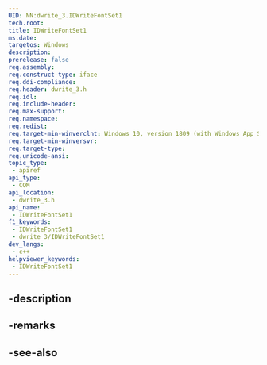 ```yaml
---
UID: NN:dwrite_3.IDWriteFontSet1
tech.root: 
title: IDWriteFontSet1
ms.date: 
targetos: Windows
description: 
prerelease: false
req.assembly: 
req.construct-type: iface
req.ddi-compliance: 
req.header: dwrite_3.h
req.idl: 
req.include-header: 
req.max-support: 
req.namespace: 
req.redist: 
req.target-min-winverclnt: Windows 10, version 1809 (with Windows App SDK 0.5 or later)
req.target-min-winversvr: 
req.target-type: 
req.unicode-ansi: 
topic_type:
 - apiref
api_type:
 - COM
api_location:
 - dwrite_3.h
api_name:
 - IDWriteFontSet1
f1_keywords:
 - IDWriteFontSet1
 - dwrite_3/IDWriteFontSet1
dev_langs:
 - c++
helpviewer_keywords:
 - IDWriteFontSet1
---
```


## -description

## -remarks

## -see-also

